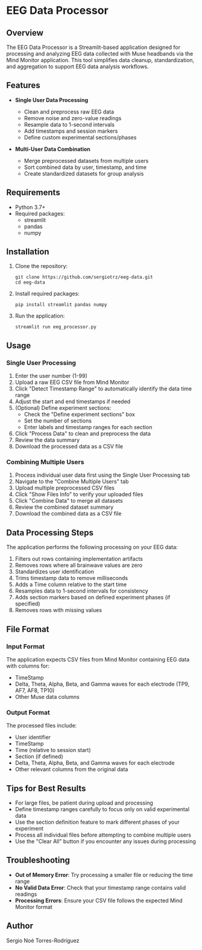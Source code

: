 # EEG Data Processor

## Overview

The EEG Data Processor is a Streamlit-based application designed for processing and analyzing EEG data collected with Muse headbands via the Mind Monitor application. This tool simplifies data cleanup, standardization, and aggregation to support EEG data analysis workflows.

## Features

- **Single User Data Processing**
  - Clean and preprocess raw EEG data
  - Remove noise and zero-value readings
  - Resample data to 1-second intervals
  - Add timestamps and session markers
  - Define custom experimental sections/phases

- **Multi-User Data Combination**
  - Merge preprocessed datasets from multiple users
  - Sort combined data by user, timestamp, and time
  - Create standardized datasets for group analysis

## Requirements

- Python 3.7+
- Required packages:
  - streamlit
  - pandas
  - numpy

## Installation

1. Clone the repository:
   ```
   git clone https://github.com/sergiotrz/eeg-data.git
   cd eeg-data
   ```

2. Install required packages:
   ```
   pip install streamlit pandas numpy
   ```

3. Run the application:
   ```
   streamlit run eeg_processor.py
   ```

## Usage

### Single User Processing

1. Enter the user number (1-99)
2. Upload a raw EEG CSV file from Mind Monitor
3. Click "Detect Timestamp Range" to automatically identify the data time range
4. Adjust the start and end timestamps if needed
5. (Optional) Define experiment sections:
   - Check the "Define experiment sections" box
   - Set the number of sections
   - Enter labels and timestamp ranges for each section
6. Click "Process Data" to clean and preprocess the data
7. Review the data summary
8. Download the processed data as a CSV file

### Combining Multiple Users

1. Process individual user data first using the Single User Processing tab
2. Navigate to the "Combine Multiple Users" tab
3. Upload multiple preprocessed CSV files
4. Click "Show Files Info" to verify your uploaded files
5. Click "Combine Data" to merge all datasets
6. Review the combined dataset summary
7. Download the combined data as a CSV file

## Data Processing Steps

The application performs the following processing on your EEG data:

1. Filters out rows containing implementation artifacts
2. Removes rows where all brainwave values are zero
3. Standardizes user identification
4. Trims timestamp data to remove milliseconds
5. Adds a Time column relative to the start time
6. Resamples data to 1-second intervals for consistency
7. Adds section markers based on defined experiment phases (if specified)
8. Removes rows with missing values

## File Format

### Input Format
The application expects CSV files from Mind Monitor containing EEG data with columns for:
- TimeStamp
- Delta, Theta, Alpha, Beta, and Gamma waves for each electrode (TP9, AF7, AF8, TP10)
- Other Muse data columns

### Output Format
The processed files include:
- User identifier
- TimeStamp
- Time (relative to session start)
- Section (if defined)
- Delta, Theta, Alpha, Beta, and Gamma waves for each electrode
- Other relevant columns from the original data

## Tips for Best Results

- For large files, be patient during upload and processing
- Define timestamp ranges carefully to focus only on valid experimental data
- Use the section definition feature to mark different phases of your experiment
- Process all individual files before attempting to combine multiple users
- Use the "Clear All" button if you encounter any issues during processing

## Troubleshooting

- **Out of Memory Error**: Try processing a smaller file or reducing the time range
- **No Valid Data Error**: Check that your timestamp range contains valid readings
- **Processing Errors**: Ensure your CSV file follows the expected Mind Monitor format

## Author

Sergio Noé Torres-Rodríguez